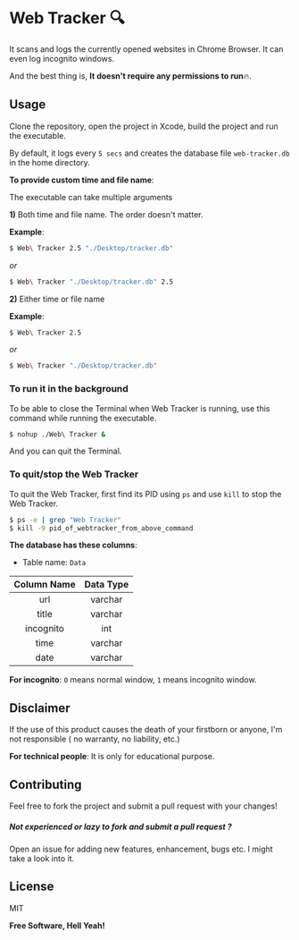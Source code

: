 # Web Tracker 🔍


It scans and logs the currently opened websites in Chrome Browser. It can even log incognito windows.

And the best thing is, **It doesn't require any permissions to run**🔥.


## Usage

Clone the repository, open the project in Xcode, build the project and run the executable.

By default, it logs every `5 secs` and creates the database file `web-tracker.db` in the home directory.

**To provide custom time and file name**:

The executable can take multiple arguments

**1)** Both time and file name. The order doesn't matter.

**Example**:
```sh
$ Web\ Tracker 2.5 "./Desktop/tracker.db"
```
*or*
```sh
$ Web\ Tracker "./Desktop/tracker.db" 2.5
```

**2)** Either time or file name

**Example**:
```sh
$ Web\ Tracker 2.5
```
*or*
```sh
$ Web\ Tracker "./Desktop/tracker.db"
```

### To run it in the background

To be able to close the Terminal when Web Tracker is running, use this command while running the executable.

```sh
$ nohup ./Web\ Tracker &
```
And you can quit the Terminal.

### To quit/stop the Web Tracker

To quit the Web Tracker, first find its PID using `ps` and use `kill` to stop the Web Tracker.

```sh
$ ps -e | grep "Web Tracker"
$ kill -9 pid_of_webtracker_from_above_command
```

**The database has these columns**:

- Table name: `Data`

| Column Name | Data Type |
|:-----------:|:---------:|
|     url     |  varchar  |
|    title    |  varchar  |
|  incognito  |    int    |
|     time    |  varchar  |
|     date    |  varchar  |

**For incognito**: `0` means normal window, `1` means incognito window.



## Disclaimer
If the use of this product causes the death of your firstborn or anyone, I'm not responsible ( no warranty, no liability, etc.)

**For technical people**: It is only for educational purpose.

## Contributing

Feel free to fork the project and submit a pull request with your changes!

##### Not experienced or lazy to fork and submit a pull request ?
Open an issue for adding new features, enhancement, bugs etc. I might take a look into it.

License
----

MIT


**Free Software, Hell Yeah!**


